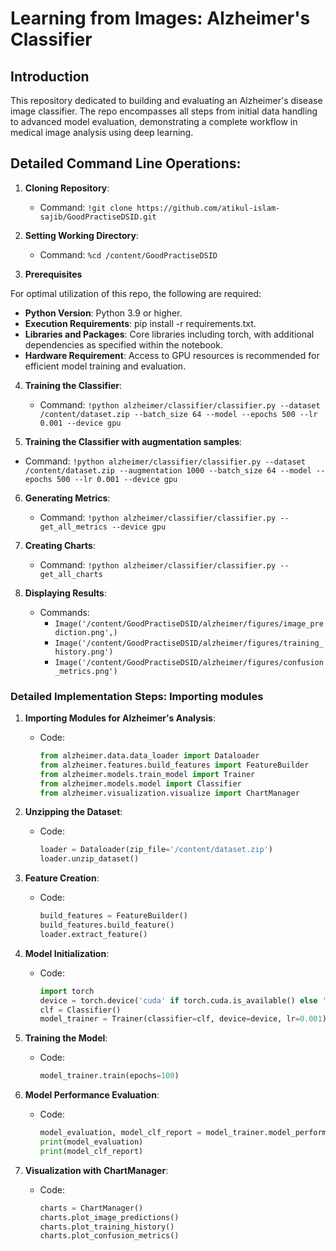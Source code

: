 
# Learning from Images: Alzheimer's Classifier

## Introduction
This repository dedicated to building and evaluating an Alzheimer's disease image classifier. The repo encompasses all steps from initial data handling to advanced model evaluation, demonstrating a complete workflow in medical image analysis using deep learning.

## Detailed Command Line Operations:

1. **Cloning Repository**: 
   - Command: `!git clone https://github.com/atikul-islam-sajib/GoodPractiseDSID.git`

2. **Setting Working Directory**: 
   - Command: `%cd /content/GoodPractiseDSID`

3. **Prerequisites**

For optimal utilization of this repo, the following are required:

- **Python Version**: Python 3.9 or higher.
- **Execution Requirements**: pip install -r requirements.txt.
- **Libraries and Packages**: Core libraries including torch, with additional dependencies as specified within the notebook.
- **Hardware Requirement**: Access to GPU resources is recommended for efficient model training and evaluation.

4. **Training the Classifier**: 
   - Command: `!python alzheimer/classifier/classifier.py --dataset /content/dataset.zip --batch_size 64 --model --epochs 500 --lr 0.001 --device gpu`
   
5.  **Training the Classifier with augmentation samples**: 
   - Command: `!python alzheimer/classifier/classifier.py --dataset /content/dataset.zip --augmentation 1000 --batch_size 64 --model --epochs 500 --lr 0.001 --device gpu`

6. **Generating Metrics**: 
   - Command: `!python alzheimer/classifier/classifier.py --get_all_metrics --device gpu`

7. **Creating Charts**: 
   - Command: `!python alzheimer/classifier/classifier.py --get_all_charts`

8. **Displaying Results**: 
   - Commands:
     - `Image('/content/GoodPractiseDSID/alzheimer/figures/image_prediction.png',)`
     - `Image('/content/GoodPractiseDSID/alzheimer/figures/training_history.png')`
     - `Image('/content/GoodPractiseDSID/alzheimer/figures/confusion_metrics.png')`

### Detailed Implementation Steps: Importing modules

1. **Importing Modules for Alzheimer's Analysis**:
   - Code:
     ```python
     from alzheimer.data.data_loader import Dataloader
     from alzheimer.features.build_features import FeatureBuilder
     from alzheimer.models.train_model import Trainer
     from alzheimer.models.model import Classifier
     from alzheimer.visualization.visualize import ChartManager
     ```

2. **Unzipping the Dataset**:
   - Code:
     ```python
     loader = Dataloader(zip_file='/content/dataset.zip')
     loader.unzip_dataset()
     ```

3. **Feature Creation**:
   - Code:
     ```python
     build_features = FeatureBuilder()
     build_features.build_feature()
     loader.extract_feature()
     ```

4. **Model Initialization**:
   - Code:
     ```python
     import torch
     device = torch.device('cuda' if torch.cuda.is_available() else 'cpu')
     clf = Classifier()
     model_trainer = Trainer(classifier=clf, device=device, lr=0.001)
     ```

5. **Training the Model**:
   - Code:
     ```python
     model_trainer.train(epochs=100)
     ```

6. **Model Performance Evaluation**:
   - Code:
     ```python
     model_evaluation, model_clf_report = model_trainer.model_performance()
     print(model_evaluation)
     print(model_clf_report)
     ```


7. **Visualization with ChartManager**:
   - Code:
     ```python
     charts = ChartManager()
     charts.plot_image_predictions()
     charts.plot_training_history()
     charts.plot_confusion_metrics()
     ```
